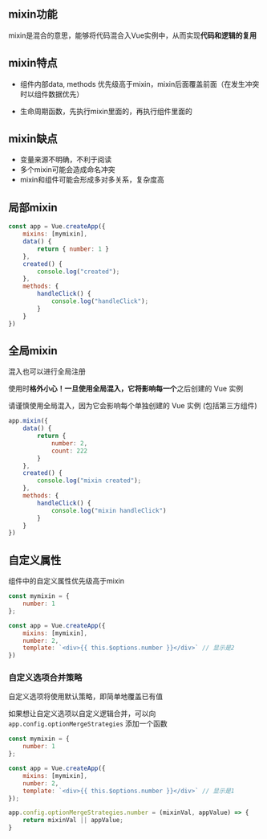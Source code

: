 ## mixin功能

mixin是混合的意思，能够将代码混合入Vue实例中，从而实现**代码和逻辑的复用**



## mixin特点

* 组件内部data, methods 优先级高于mixin，mixin后面覆盖前面（在发生冲突时以组件数据优先）

* 生命周期函数，先执行mixin里面的，再执行组件里面的



## mixin缺点

* 变量来源不明确，不利于阅读
* 多个mixin可能会造成命名冲突
* mixin和组件可能会形成多对多关系，复杂度高



## 局部mixin

```js
const app = Vue.createApp({
    mixins: [mymixin],
    data() {
        return { number: 1 }
    },
    created() {
        console.log("created");
    },
    methods: {
        handleClick() {
            console.log("handleClick");
        }
    }
})
```



## 全局mixin

混入也可以进行全局注册

使用时**格外小心！**一旦使用全局混入，它将影响**每一个**之后创建的 Vue 实例

请谨慎使用全局混入，因为它会影响每个单独创建的 Vue 实例 (包括第三方组件)

```js
app.mixin({
    data() {
        return {
            number: 2,
            count: 222
        }
    },
    created() {
        console.log("mixin created");
    },
    methods: {
        handleClick() {
            console.log("mixin handleClick")
        }
    }
}) 
```



## 自定义属性

组件中的自定义属性优先级高于mixin

```js
const mymixin = {
    number: 1
};

const app = Vue.createApp({
    mixins: [mymixin],
    number: 2,
    template: `<div>{{ this.$options.number }}</div>` // 显示是2
})
```

### 自定义选项合并策略

自定义选项将使用默认策略，即简单地覆盖已有值

如果想让自定义选项以自定义逻辑合并，可以向 `app.config.optionMergeStrategies` 添加一个函数

```js
const mymixin = {
    number: 1
};

const app = Vue.createApp({
    mixins: [mymixin],
    number: 2,
    template: `<div>{{ this.$options.number }}</div>` // 显示是1
});

app.config.optionMergeStrategies.number = (mixinVal, appValue) => {
    return mixinVal || appValue;
}
```